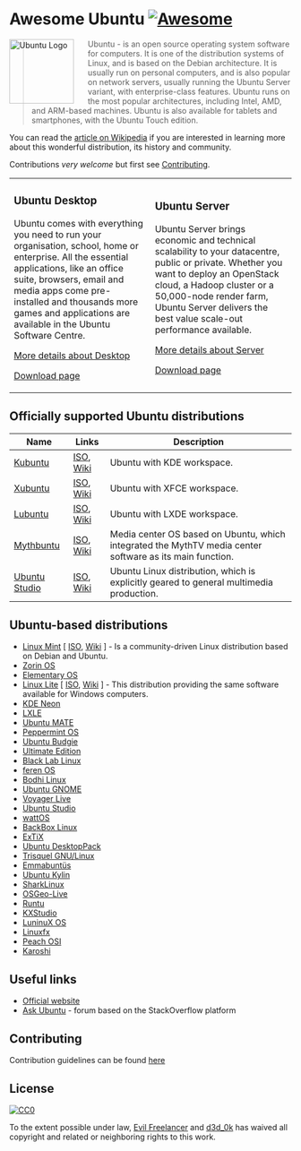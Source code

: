 # Awesome Ubuntu [![Awesome](https://cdn.rawgit.com/sindresorhus/awesome/d7305f38d29fed78fa85652e3a63e154dd8e8829/media/badge.svg)](https://github.com/sindresorhus/awesome)

<a href="https://www.ubuntu.com/"><img src="http://design.ubuntu.com/wp-content/uploads/ubuntu-logo32.png" alt="Ubuntu Logo" align="left" style="margin-right: 25px" height=115></a>

> Ubuntu - is an open source operating system software for computers. It is one of the distribution systems of Linux, and is based on the Debian architecture. It is usually run on personal computers, and is also popular on network servers, usually running the Ubuntu Server variant, with enterprise-class features. Ubuntu runs on the most popular architectures, including Intel, AMD, and ARM-based machines. Ubuntu is also available for tablets and smartphones, with the Ubuntu Touch edition.

You can read the [article on Wikipedia](https://en.wikipedia.org/wiki/Ubuntu_(operating_system)) if you are interested in learning more about this wonderful distribution, its history and community.

Contributions *very welcome* but first see [Contributing](#contributing).

<table>
    <tr>
        <td style="width:50%;">
            <h3>Ubuntu Desktop</h3>
            <p>Ubuntu comes with everything you need to run your organisation, school, home or enterprise. All the essential applications, like an office suite, browsers, email and media apps come pre-installed and thousands more games and applications are available in the Ubuntu Software Centre.</p>
            <p><a href="https://www.ubuntu.com/desktop">More details about Desktop</a></p>
            <p><a href="http://cdimage.ubuntu.com/ubuntu/releases/">Download page</a></p>
        </td>
        <td style="width:50%;">
            <h3>Ubuntu Server</h3>
            <p>Ubuntu Server brings economic and technical scalability to your datacentre, public or private. Whether you want to deploy an OpenStack cloud, a Hadoop cluster or a 50,000-node render farm, Ubuntu Server delivers the best value scale-out performance available.</p>
            <p><a href="https://www.ubuntu.com/server">More details about Server</a></p>
            <p><a href="http://cdimage.ubuntu.com/ubuntu-server/">Download page</a></p>
        </td>
    </tr>
</table>

## Officially supported Ubuntu distributions

|Name|Links|Description|
|----|-----|-----------|
|[Kubuntu](https://kubuntu.com/)|[ISO](http://cdimage.ubuntu.com/kubuntu/releases/), [Wiki](https://en.wikipedia.org/wiki/Kubuntu)|Ubuntu with KDE workspace.|
|[Xubuntu](https://xubuntu.org/)|[ISO](http://cdimage.ubuntu.com/xubuntu/releases/), [Wiki](https://en.wikipedia.org/wiki/Xubuntu)|Ubuntu with XFCE workspace.|
|[Lubuntu](http://lubuntu.net/)|[ISO](http://cdimage.ubuntu.com/lubuntu/releases/), [Wiki](https://en.wikipedia.org/wiki/Lubuntu)|Ubuntu with LXDE workspace.|
|[Mythbuntu](http://www.mythbuntu.org/)|[ISO](http://cdimage.ubuntu.com/mythbuntu/releases/), [Wiki](https://en.wikipedia.org/wiki/Mythbuntu)|Media center OS based on Ubuntu, which integrated the MythTV media center software as its main function.|
|[Ubuntu Studio](https://ubuntustudio.org/)|[ISO](http://cdimage.ubuntu.com/ubuntustudio/releases/), [Wiki](https://en.wikipedia.org/wiki/Ubuntu_Studio)|Ubuntu Linux distribution, which is explicitly geared to general multimedia production.|


## Ubuntu-based distributions

- [Linux Mint](https://linuxmint.com/) [
    [ISO](https://linuxmint.com/download_all.php),
    [Wiki](https://en.wikipedia.org/wiki/Linux_Mint)
    ] - Is a community-driven Linux distribution based on Debian and Ubuntu.
- [Zorin OS](https://zorinos.com/)
- [Elementary OS](https://elementary.io/)
- [Linux Lite](https://www.linuxliteos.com/) [
    [ISO](https://www.linuxliteos.com/download.php#current),
    [Wiki](https://en.wikipedia.org/wiki/Linux_Lite)
    ] - This distribution providing the same software available for Windows computers.
- [KDE Neon](https://neon.kde.org/)
- [LXLE](https://lxle.net/)
- [Ubuntu MATE](https://ubuntu-mate.org/)
- [Peppermint OS](http://peppermintos.com/)
- [Ubuntu Budgie](https://ubuntubudgie.org/)
- [Ultimate Edition](http://ultimateedition.info/)
- [Black Lab Linux](http://www.blacklablinux.org/)
- [feren OS](http://ferenos.weebly.com/)
- [Bodhi Linux](http://www.bodhilinux.com/)
- [Ubuntu GNOME](http://ubuntugnome.org/)
- [Voyager Live](http://voyagerlive.org/)
- [Ubuntu Studio](http://ubuntustudio.org/)
- [wattOS](http://www.planetwatt.com/)
- [BackBox Linux](http://www.backbox.org/)
- [ExTiX](http://www.extix.se/)
- [Ubuntu DesktopPack](http://ualinux.com/en/ubuntu-oem)
- [Trisquel GNU/Linux](http://trisquel.info/)
- [Emmabuntüs](http://emmabuntus.org/)
- [Ubuntu Kylin](http://www.ubuntukylin.com/)
- [SharkLinux](http://sharklinuxos.org/)
- [OSGeo-Live](https://live.osgeo.org/)
- [Runtu](http://www.runtu.org/)
- [KXStudio](http://kxstudio.linuxaudio.org/)
- [LuninuX OS](http://luninuxos.com/)
- [Linuxfx](http://www.linuxfx.org/)
- [Peach OSI](http://www.peachosi.com/)
- [Karoshi](http://www.karoshi.org.uk/)


## Useful links

- [Official website](https://www.ubuntu.com)
- [Ask Ubuntu](https://askubuntu.com/) - forum based on the StackOverflow platform

## Contributing

Contribution guidelines can be found [here](/CONTRIBUTING.md)

## License

[![CC0](http://mirrors.creativecommons.org/presskit/buttons/88x31/svg/cc-zero.svg)](https://creativecommons.org/publicdomain/zero/1.0/)

To the extent possible under law, [Evil Freelancer](https://github.com/EvilFreelancer) and [d3d_0k](https://github.com/ded0k) has waived all copyright and related or neighboring rights to this work.
